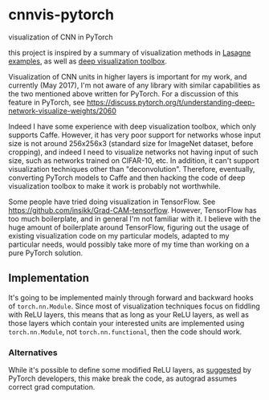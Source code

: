 # cnnvis-pytorch
visualization of CNN in PyTorch

this project is inspired by a summary of visualization methods in
[Lasagne examples](https://github.com/Lasagne/Recipes/blob/master/examples/Saliency%20Maps%20and%20Guided%20Backpropagation.ipynb
), as well as [deep visualization toolbox](https://github.com/yosinski/deep-visualization-toolbox).

Visualization of CNN units in higher layers is important for my work, and currently (May 2017), I'm not
aware of any library with similar capabilities as the two mentioned above written for PyTorch. For a discussion of
this feature in PyTorch, see <https://discuss.pytorch.org/t/understanding-deep-network-visualize-weights/2060>

Indeed I have some experience with deep visualization toolbox, which only supports Caffe.
However, it has very poor support for networks whose input size is not around 256x256x3
(standard size for ImageNet dataset, before cropping),
and indeed I need to visualize networks not having input of such size, such as networks trained on CIFAR-10, etc.
In addition, it can't support visualization techniques other than "deconvolution". Therefore, eventually,
converting PyTorch models to Caffe and then hacking the code of deep visualization toolbox to make it work
is probably not worthwhile.

Some people have tried doing visualization in TensorFlow.
See <https://github.com/insikk/Grad-CAM-tensorflow>.
However, TensorFlow has too much boilerplate, and in general I'm not familiar with it. I believe with the huge amount
of boilerplate around TensorFlow, figuring out the usage of existing visualization code on my particular models,
adapted to my particular needs, would possibly take more of my time than working on a pure PyTorch solution.

## Implementation

It's going to be implemented mainly through forward and backward hooks of `torch.nn.Module`. Since most of visualization
techniques focus on fiddling with ReLU layers,
this means that as long as your ReLU layers, as well as those layers which contain your interested units
are implemented using `torch.nn.Module`, not `torch.nn.functional`, then the code should work.

### Alternatives

While it's possible to define some modified ReLU layers,
as [suggested](https://discuss.pytorch.org/t/inherit-from-autograd-function/2117/2) by PyTorch developers,
this make break the code, as autograd assumes correct grad computation.
